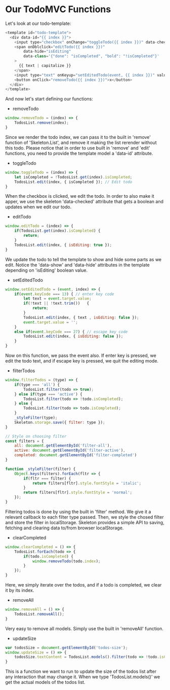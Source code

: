 # Our TodoMVC Functions

Let's look at our todo-template:
```js
<template id="todo-template">
  <div data-id="{{ index }}">
    <input type="checkbox" onChange="toggleTodo({{ index }})" data-checked="isCompleted" />
    <span onDblclick="editTodo({{ index }})" 
        data-hide="isEditing" 
        data-class='{"done": "isCompleted", "bold": "!isCompleted"}'
    >
      {{ text | capitalize }}
    </span>
    <input type="text" onKeyup="setEditedTodo(event, {{ index }})" value="{{ text }}" data-show="isEditing" />
    <button onClick="removeTodo({{ index }})">x</button>
  </div>
</template>
```

And now let's start defining our functions:

* removeTodo
```js
window.removeTodo = (index) => {
	TodosList.remove(index);
}
```
Since we render the todo index, we can pass it to the built in 'remove' function of 'Skeleton.List',
and remove it making the list rerender without this todo. Please notice that in order to use built in
'remove' and 'edit' functions, you need to provide the template model a 'data-id' attribute.

* toggleTodo
```js
window.toggleTodo = (index) => {
	let isCompleted = !TodosList.get(index).isCompleted;
	TodosList.edit(index, { isCompleted }); // Edit todo
}
```
When the checkbox is clicked, we edit the todo. In order to also make it apper, we use the skeleton 'data-checked'
attribute that gets a boolean and updates when we edit our todo.

* editTodo
```js
window.editTodo = (index) => {
	if(TodosList.get(index).isCompleted) {
		return;
	}
	TodosList.edit(index, { isEditing: true });
}
```
We update the todo to tell the template to show and hide some parts as we edit. Notice the 'data-show' and
'data-hide' attributes in the template depending on 'isEditing' boolean value.

* setEditedTodo
```js
window.setEditedTodo = (event, index) => {
	if(event.keyCode === 13) { // enter key code
		let text = event.target.value;
		if(!text || !text.trim())	{
			return;
		}
		TodosList.edit(index, { text , isEditing: false });
		event.target.value = '';
	}
	else if(event.keyCode === 27) { // escape key code
		TodosList.edit(index, { isEditing: false });
	}
}
```
Now on this function, we pass the event also. If enter key is pressed, we edit the todo text,
and if escape key is pressed, we quit the editing mode.

* filterTodos

```js
window.filterTodos = (type) => {
	if(type === 'all') {
		TodosList.filter(todo => true);
	} else if(type === 'active') {
		TodosList.filter(todo => !todo.isCompleted);
	} else { 
		TodosList.filter(todo => todo.isCompleted);
	}
	_styleFilter(type);
	Skeleton.storage.save({ filter: type });
}

// Style on choosing filter
const filters = {
	all: document.getElementById('filter-all'),
	active: document.getElementById('filter-active'),
	completed: document.getElementById('filter-completed')
}

function _styleFilter(filter) {
	Object.keys(filters).forEach(fltr => {
		if(fltr === filter) {
			return filters[fltr].style.fontStyle = 'italic';
		}
		return filters[fltr].style.fontStyle = 'normal';
	});
}
```

Filtering todos is done by using the built in 'filter' method. We give it a relevant callback to each
filter type passed. Then, we style the chosed filter and store the filter in localStorage.
Skeleton provides a simple API to saving, fetching and clearing data to/from browser localStorage.

* clearCompleted
```js
window.clearCompleted = () => {
	TodosList.forEach(todo => {
		if(todo.isCompleted) {
			window.removeTodo(todo.index);
		}
	});
}
```
Here, we simply iterate over the todos, and if a todo is completed,
we clear it by its index.

* removeAll
```js
window.removeAll = () => {
	TodosList.removeAll();
}
```
Very easy to remove all models. Simply use the built in 'removeAll' function.

* updateSize
```js
var todosSize = document.getElementById('todos-size');
window.updateSize = () => {
	todosSize.textContent = TodosList.models().filter(todo => !todo.isCompleted).length;
} 
```
This is a function we want to run to update the size of the todos list after any interaction that may change it.
When we type 'TodosList.models()' we get the actual models of the todos list.